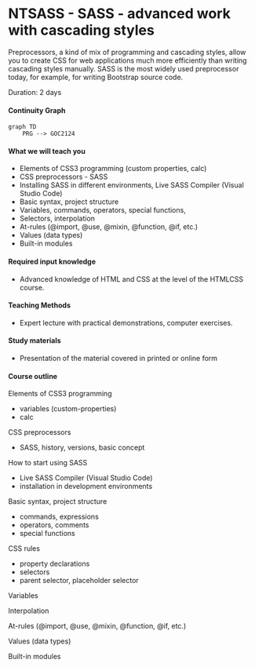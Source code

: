# NTSASS - SASS - advanced work with cascading styles

Preprocessors, a kind of mix of programming and cascading styles, allow you to create CSS for web applications much more efficiently than writing cascading styles manually. SASS is the most widely used preprocessor today, for example, for writing Bootstrap source code.     

Duration: 2 days

#### Continuity Graph
```mermaid
graph TD
    PRG --> GOC2124
```

#### What we will teach you
* Elements of CSS3 programming (custom properties, calc)
* CSS preprocessors - SASS
* Installing SASS in different environments, Live SASS Compiler (Visual Studio Code)
* Basic syntax, project structure
* Variables, commands, operators, special functions,
* Selectors, interpolation
* At-rules (@import, @use, @mixin, @function, @if, etc.)
* Values (data types)
* Built-in modules

#### Required input knowledge
* Advanced knowledge of HTML and CSS at the level of the HTMLCSS course.

#### Teaching Methods
* Expert lecture with practical demonstrations, computer exercises.

#### Study materials
* Presentation of the material covered in printed or online form

#### Course outline
Elements of CSS3 programming
* variables (custom-properties)
* calc

CSS preprocessors
* SASS, history, versions, basic concept

How to start using SASS
* Live SASS Compiler (Visual Studio Code)
* installation in development environments

Basic syntax, project structure
* commands, expressions
* operators, comments
* special functions

CSS rules
* property declarations
* selectors
* parent selector, placeholder selector

Variables

Interpolation

At-rules (@import, @use, @mixin, @function, @if, etc.)

Values (data types)

Built-in modules